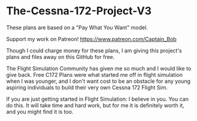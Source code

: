 # The-Cessna-172-Project-V3
These plans are based on a "Pay What You Want" model.

Support my work on Patreon!
https://www.patreon.com/Captain_Bob

Though I could charge money for these plans, I am giving this project's plans and files away on this GitHub for free. 

The Flight Simulation Community has given me so much and I would like to give back. Free C172 Plans were what started me off in flight simulation when I was younger, and I don't want cost to be an obstacle for any young aspiring individuals to build their very own Cessna 172 Flight Sim.

If you are just getting started in Flight Simulation: I believe in you. You can do this. It will take time and hard work, but for me it is definitely worth it, and you might find it is too.
